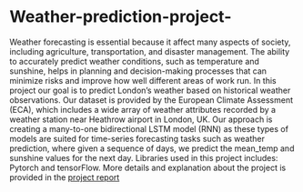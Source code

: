 # Weather-prediction-project-

Weather forecasting is essential because it affect many aspects of society, including 
agriculture, transportation, and disaster management. The ability to accurately predict weather 
conditions, such as temperature and sunshine, helps in planning and decision-making 
processes that can minimize risks and improve how well different areas of work run. 
In this project our goal is to predict London’s weather based on historical weather observations. 
Our dataset is provided by the European Climate Assessment (ECA), which includes a wide 
array of weather attributes recorded by a weather station near Heathrow airport in London, UK. 
Our approach is creating a many-to-one bidirectional LSTM model (RNN) as these types of 
models are suited for time-series forecasting tasks such as weather prediction, where given a 
sequence of days, we predict the mean_temp and sunshine values for the next day. 
Libraries used in this project includes: Pytorch and tensorFlow.
More details and explanation about the project is provided in the [project report](https://github.com/hakeemab/Weather-prediction-project-/blob/master/report.pdf)
